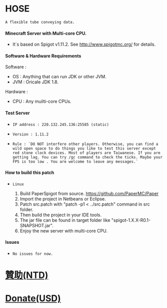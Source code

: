 ﻿# HOSE
`A flexible tube conveying data.`

#### Minecraft Server with Multi-core CPU.

*   It`s based on Spigot v1.11.2. See http://www.spigotmc.org/ for details.

#### Software & Hardware Requirements

Software :
*   OS : Anything that can run JDK or other JVM.
*   JVM : Oricale JDK 1.8.

Hardware :
*   CPU : Any muilti-core CPUs.

#### Test Server
*     IP address : 220.132.245.136:25585 (static)
*     Version : 1.11.2
*     Rule : `DO NOT interfere other players. Otherwise, you can find a wild open space to do things you like to test this server except red stone clock devices. Most of players are Taiwanese. If you are getting lag. You can try /gc command to check the ticks. Maybe your FPS is too low . You are welcome to leave any messages.`

#### How to build this patch
*     Linux
  1. Build PaperSpigot from source. https://github.com/PaperMC/Paper
  2. Import the project in Netbeans or Eclipse.
  3. Patch src.patch with "patch -p1 < ../src.patch" command in src folder.
  4. Then build the project in your IDE tools.
  5. The jar file can be found in target folder like "spigot-1.X.X-R0.1-SNAPSHOT.jar".
  6. Enjoy the new server with multi-core CPU.

#### Issues
*     No issues for now.

# [贊助(NTD)](https://www.paypal.com/cgi-bin/webscr?cmd=_s-xclick&hosted_button_id=UMV8PH8TDHSCY)
# [Donate(USD)](https://www.paypal.com/cgi-bin/webscr?cmd=_s-xclick&hosted_button_id=FYUVSZYQBPXF2)













